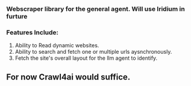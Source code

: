 ### Webscraper library for the general agent. Will use Iridium in furture

### Features Include:

1. Ability to Read dynamic websites.
2. Ability to search and fetch one or multiple urls aysnchronously.
3. Fetch the site's overall layout for the llm agent to identify.

## For now Crawl4ai would suffice.

